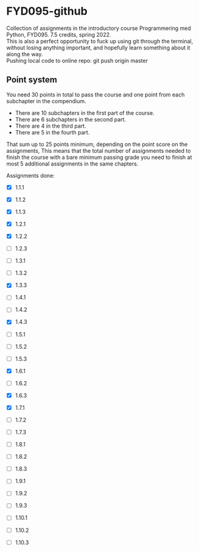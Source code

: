 # FYD095-github
Collection of assignments in the introductory course Programmering med Python, FYD095. 7.5 credits, spring 2022.\
This is also a perfect opportunity to fuck up using git through the terminal, without losing anything important, and hopefully learn something about it along the way.\
Pushing local code to online repo: git push origin master

## Point system
You need 30 points in total to pass the course and one point from each subchapter in the compendium.

* There are 10 subchapters in the first part of the course.
* There are 6 subchapters in the second part.
* There are 4 in the third part.
* There are 5 in the fourth part.

That sum up to 25 points minimum, depending on the point score on the assignments, This means that the total number of assignments needed to finish the course with a bare minimum passing grade you need to finish at most 5 additional assignments in the same chapters.

Assignments done:

- [x] 1.1.1
- [x] 1.1.2
- [x] 1.1.3 

- [x] 1.2.1
- [x] 1.2.2
- [ ] 1.2.3 

- [ ] 1.3.1
- [ ] 1.3.2
- [x] 1.3.3 

- [ ] 1.4.1
- [ ] 1.4.2
- [x] 1.4.3 

- [ ] 1.5.1
- [ ] 1.5.2
- [ ] 1.5.3

- [x] 1.6.1
- [ ] 1.6.2
- [x] 1.6.3 

- [x] 1.7.1
- [ ] 1.7.2
- [ ] 1.7.3

- [ ] 1.8.1
- [ ] 1.8.2
- [ ] 1.8.3

- [ ] 1.9.1
- [ ] 1.9.2
- [ ] 1.9.3

- [ ] 1.10.1
- [ ] 1.10.2
- [ ] 1.10.3